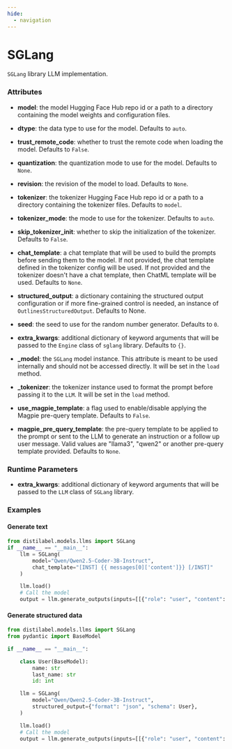 ```yaml
---
hide:
  - navigation
---
```

# SGLang


`SGLang` library LLM implementation.







### Attributes

- **model**: the model Hugging Face Hub repo id or a path to a directory containing the  model weights and configuration files.

- **dtype**: the data type to use for the model. Defaults to `auto`.

- **trust_remote_code**: whether to trust the remote code when loading the model. Defaults  to `False`.

- **quantization**: the quantization mode to use for the model. Defaults to `None`.

- **revision**: the revision of the model to load. Defaults to `None`.

- **tokenizer**: the tokenizer Hugging Face Hub repo id or a path to a directory containing  the tokenizer files. Defaults to `model`.

- **tokenizer_mode**: the mode to use for the tokenizer. Defaults to `auto`.

- **skip_tokenizer_init**: whether to skip the initialization of the tokenizer. Defaults  to `False`.

- **chat_template**: a chat template that will be used to build the prompts before  sending them to the model. If not provided, the chat template defined in the  tokenizer config will be used. If not provided and the tokenizer doesn't have  a chat template, then ChatML template will be used. Defaults to `None`.

- **structured_output**: a dictionary containing the structured output configuration or if more  fine-grained control is needed, an instance of `OutlinesStructuredOutput`. Defaults to None.

- **seed**: the seed to use for the random number generator. Defaults to `0`.

- **extra_kwargs**: additional dictionary of keyword arguments that will be passed to the  `Engine` class of `sglang` library. Defaults to `{}`.

- **_model**: the `SGLang` model instance. This attribute is meant to be used internally  and should not be accessed directly. It will be set in the `load` method.

- **_tokenizer**: the tokenizer instance used to format the prompt before passing it to  the `LLM`. It will be set in the `load` method.

- **use_magpie_template**: a flag used to enable/disable applying the Magpie pre-query  template. Defaults to `False`.

- **magpie_pre_query_template**: the pre-query template to be applied to the prompt or  sent to the LLM to generate an instruction or a follow up user message. Valid  values are "llama3", "qwen2" or another pre-query template provided. Defaults  to `None`.





### Runtime Parameters

- **extra_kwargs**: additional dictionary of keyword arguments that will be passed to  the `LLM` class of `SGLang` library.




### Examples


#### Generate text
```python
from distilabel.models.llms import SGLang
if __name__ == "__main__":
    llm = SGLang(
        model="Qwen/Qwen2.5-Coder-3B-Instruct",
        chat_template="[INST] {{ messages[0]['content']}} [/INST]"
    )

    llm.load()
    # Call the model
    output = llm.generate_outputs(inputs=[[{"role": "user", "content": "Hello world!"}]])
```

#### Generate structured data
```python
from distilabel.models.llms import SGLang
from pydantic import BaseModel

if __name__ == "__main__":

    class User(BaseModel):
        name: str
        last_name: str
        id: int

    llm = SGLang(
        model="Qwen/Qwen2.5-Coder-3B-Instruct",
        structured_output={"format": "json", "schema": User},
    )

    llm.load()
    # Call the model
    output = llm.generate_outputs(inputs=[[{"role": "user", "content": "Create a user profile for the following marathon"}]])
```



